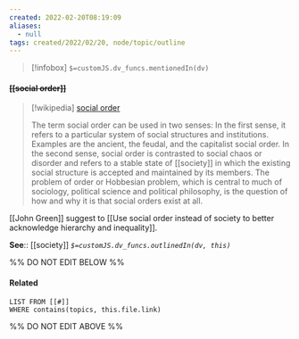```yaml
---
created: 2022-02-20T08:19:09 
aliases:
  - null
tags: created/2022/02/20, node/topic/outline
---
```

> [!infobox]
`$=customJS.dv_funcs.mentionedIn(dv)`

#### <s class="topic-title">[[social order]]</s>

> [!wikipedia] [social order](https://en.wikipedia.org/wiki/Social%20order)
> 
> The term social order can be used in two senses: In the first sense, it refers to a particular system of social structures and institutions. Examples are the ancient, the feudal, and the capitalist social order. In the second sense, social order is contrasted to social chaos or disorder and refers to a stable state of [[society]] in which the existing social structure is accepted and maintained by its members. The problem of order or Hobbesian problem, which is central to much of sociology, political science and political philosophy, is the question of how and why it is that social orders exist at all.
>

[[John Green]] suggest to [[Use social order instead of society to better acknowledge hierarchy and inequality]].

**See**:: [[society]]
*`$=customJS.dv_funcs.outlinedIn(dv, this)`*

%% DO NOT EDIT BELOW %%

#### Related 

```dataview
LIST FROM [[#]]
WHERE contains(topics, this.file.link)
```
%% DO NOT EDIT ABOVE %%
